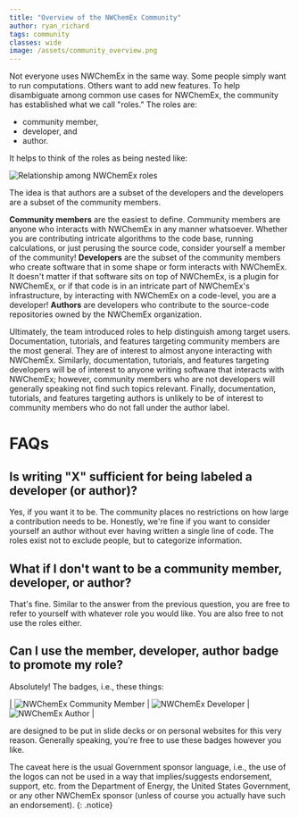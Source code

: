 ```yaml
---
title: "Overview of the NWChemEx Community"
author: ryan_richard
tags: community
classes: wide
image: /assets/community_overview.png
---
```


Not everyone uses NWChemEx in the same way. Some people simply want to run
computations. Others want to add new features. To help disambiguate among common
use cases for NWChemEx, the community has established what we call "roles." The
roles are:

- community member,
- developer, and
- author.

It helps to think of the roles as being nested like:

![Relationship among NWChemEx roles](/assets/community_overview.png)

The idea is that authors are a subset of the developers and the developers are
a subset of the community members. 

**Community members** are the easiest to define. Community members are anyone 
who  interacts with NWChemEx in any manner whatsoever. Whether you are
contributing intricate algorithms to the code base, running calculations, or
just perusing the source code, consider yourself a member of the community!
**Developers** are the subset of the community members who create software
that in some shape or form interacts with NWChemEx. It doesn't matter if that 
software sits on top of NWChemEx, is a plugin for NWChemEx, or if that code is 
in an intricate part of NWChemEx's infrastructure, by interacting with NWChemEx
on a code-level, you are a developer! **Authors** are developers who contribute
to the source-code repositories owned by the NWChemEx organization.

Ultimately, the team introduced roles to help distinguish among target users.
Documentation, tutorials, and features targeting community members are the most
general. They are of interest to almost anyone interacting with NWChemEx. 
Similarly, documentation, tutorials, and features targeting developers will be
of interest to anyone writing software that interacts with NWChemEx; however,
community members who are not developers will generally speaking not find
such topics relevant. Finally, documentation, tutorials, and features
targeting authors is unlikely to be of interest to community members who do
not fall under the author label.

# FAQs

## Is writing "X" sufficient for being labeled a developer (or author)?

Yes, if you want it to be. The community places no restrictions on how large a
contribution needs to be. Honestly, we're fine if you want to consider yourself
an author without ever having written a single line of code. The roles exist
not to exclude people, but to categorize information.

## What if I don't want to be a community member, developer, or author?

That's fine. Similar to the answer from the previous question, you are free to
refer to yourself with whatever role you would like. You are also free to not
use the roles either.

## Can I use the member, developer, author badge to promote my role?

Absolutely! The badges, i.e., these things:

| ![NWChemEx Community Member](/assets/logos/nwx_community.png) | ![NWChemEx Developer](/assets/logos/nwx_developer.png) | ![NWChemEx Author](/assets/logos/nwx_author.png) |

are designed to be put in slide decks or on personal websites for this very
reason. Generally speaking, you're free to use these badges however you like.

The caveat here is the usual Government sponsor language, i.e., the use of 
the logos can not be used in a way that implies/suggests endorsement, support,
etc. from the Department of Energy, the United States Government, or any other NWChemEx sponsor (unless of  course you actually have such an endorsement). 
{: .notice}